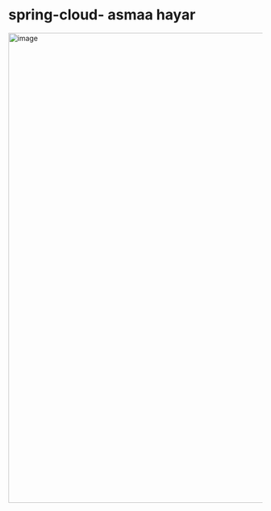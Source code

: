 # spring-cloud- asmaa hayar
<img width="933" alt="image" src="https://user-images.githubusercontent.com/101927853/206166230-2a9ab8f7-09c2-4e3d-beba-2402aef80301.png">

